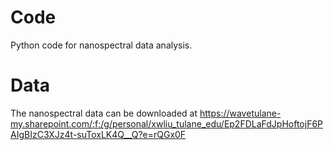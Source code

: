 # Code

Python code for nanospectral data analysis.

# Data

The nanospectral data can be downloaded at https://wavetulane-my.sharepoint.com/:f:/g/personal/xwliu_tulane_edu/Ep2FDLaFdJpHoftojF6PAIgBIzC3XJz4t-suToxLK4Q__Q?e=rQGx0F
